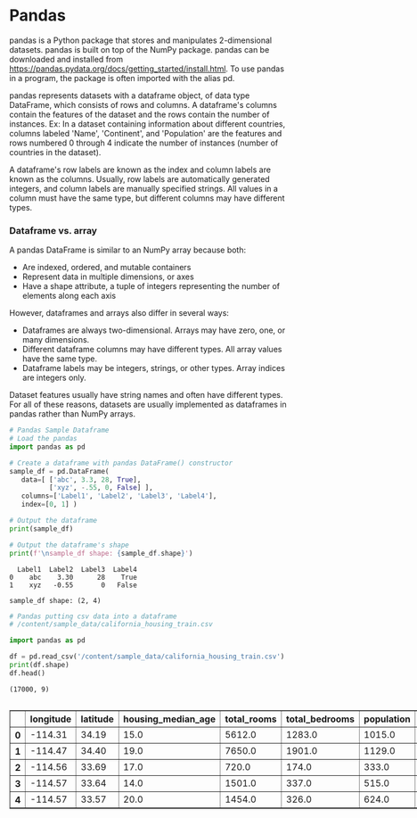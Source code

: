 # Pandas


pandas is a Python package that stores and manipulates 2-dimensional datasets. pandas is built on top of the NumPy package. pandas can be downloaded and installed from https://pandas.pydata.org/docs/getting_started/install.html. To use pandas in a program, the package is often imported with the alias pd.

pandas represents datasets with a dataframe object, of data type DataFrame, which consists of rows and columns. A dataframe's columns contain the features of the dataset and the rows contain the number of instances. Ex: In a dataset containing information about different countries, columns labeled 'Name', 'Continent', and 'Population' are the features and rows numbered 0 through 4 indicate the number of instances (number of countries in the dataset).

A dataframe's row labels are known as the index and column labels are known as the columns. Usually, row labels are automatically generated integers, and column labels are manually specified strings. All values in a column must have the same type, but different columns may have different types.



### Dataframe vs. array

A pandas DataFrame is similar to an NumPy array because both:

-    Are indexed, ordered, and mutable containers
-    Represent data in multiple dimensions, or axes
-    Have a shape attribute, a tuple of integers representing the number of elements along each axis

However, dataframes and arrays also differ in several ways:

-    Dataframes are always two-dimensional. Arrays may have zero, one, or many dimensions.
-    Different dataframe columns may have different types. All array values have the same type.
-    Dataframe labels may be integers, strings, or other types. Array indices are integers only.

Dataset features usually have string names and often have different types. For all of these reasons, datasets are usually implemented as dataframes in pandas rather than NumPy arrays.



```python
# Pandas Sample Dataframe
# Load the pandas
import pandas as pd

# Create a dataframe with pandas DataFrame() constructor
sample_df = pd.DataFrame(
   data=[ ['abc', 3.3, 28, True],
          ['xyz', -.55, 0, False] ],
   columns=['Label1', 'Label2', 'Label3', 'Label4'],
   index=[0, 1] )

# Output the dataframe
print(sample_df)

# Output the dataframe's shape
print(f'\nsample_df shape: {sample_df.shape}')

```

      Label1  Label2  Label3  Label4
    0    abc    3.30      28    True
    1    xyz   -0.55       0   False
    
    sample_df shape: (2, 4)



```python
# Pandas putting csv data into a dataframe
# /content/sample_data/california_housing_train.csv

import pandas as pd

df = pd.read_csv('/content/sample_data/california_housing_train.csv')
print(df.shape)
df.head()

```

    (17000, 9)






  <div id="df-9f56224f-e34c-482f-b8d7-1404ced85051" class="colab-df-container">
    <div>
<style scoped>
    .dataframe tbody tr th:only-of-type {
        vertical-align: middle;
    }

    .dataframe tbody tr th {
        vertical-align: top;
    }

    .dataframe thead th {
        text-align: right;
    }
</style>
<table border="1" class="dataframe">
  <thead>
    <tr style="text-align: right;">
      <th></th>
      <th>longitude</th>
      <th>latitude</th>
      <th>housing_median_age</th>
      <th>total_rooms</th>
      <th>total_bedrooms</th>
      <th>population</th>
      <th>households</th>
      <th>median_income</th>
      <th>median_house_value</th>
    </tr>
  </thead>
  <tbody>
    <tr>
      <th>0</th>
      <td>-114.31</td>
      <td>34.19</td>
      <td>15.0</td>
      <td>5612.0</td>
      <td>1283.0</td>
      <td>1015.0</td>
      <td>472.0</td>
      <td>1.4936</td>
      <td>66900.0</td>
    </tr>
    <tr>
      <th>1</th>
      <td>-114.47</td>
      <td>34.40</td>
      <td>19.0</td>
      <td>7650.0</td>
      <td>1901.0</td>
      <td>1129.0</td>
      <td>463.0</td>
      <td>1.8200</td>
      <td>80100.0</td>
    </tr>
    <tr>
      <th>2</th>
      <td>-114.56</td>
      <td>33.69</td>
      <td>17.0</td>
      <td>720.0</td>
      <td>174.0</td>
      <td>333.0</td>
      <td>117.0</td>
      <td>1.6509</td>
      <td>85700.0</td>
    </tr>
    <tr>
      <th>3</th>
      <td>-114.57</td>
      <td>33.64</td>
      <td>14.0</td>
      <td>1501.0</td>
      <td>337.0</td>
      <td>515.0</td>
      <td>226.0</td>
      <td>3.1917</td>
      <td>73400.0</td>
    </tr>
    <tr>
      <th>4</th>
      <td>-114.57</td>
      <td>33.57</td>
      <td>20.0</td>
      <td>1454.0</td>
      <td>326.0</td>
      <td>624.0</td>
      <td>262.0</td>
      <td>1.9250</td>
      <td>65500.0</td>
    </tr>
  </tbody>
</table>
</div>
    <div class="colab-df-buttons">

  <div class="colab-df-container">
    <button class="colab-df-convert" onclick="convertToInteractive('df-9f56224f-e34c-482f-b8d7-1404ced85051')"
            title="Convert this dataframe to an interactive table."
            style="display:none;">

  <svg xmlns="http://www.w3.org/2000/svg" height="24px" viewBox="0 -960 960 960">
    <path d="M120-120v-720h720v720H120Zm60-500h600v-160H180v160Zm220 220h160v-160H400v160Zm0 220h160v-160H400v160ZM180-400h160v-160H180v160Zm440 0h160v-160H620v160ZM180-180h160v-160H180v160Zm440 0h160v-160H620v160Z"/>
  </svg>
    </button>

  <style>
    .colab-df-container {
      display:flex;
      gap: 12px;
    }

    .colab-df-convert {
      background-color: #E8F0FE;
      border: none;
      border-radius: 50%;
      cursor: pointer;
      display: none;
      fill: #1967D2;
      height: 32px;
      padding: 0 0 0 0;
      width: 32px;
    }

    .colab-df-convert:hover {
      background-color: #E2EBFA;
      box-shadow: 0px 1px 2px rgba(60, 64, 67, 0.3), 0px 1px 3px 1px rgba(60, 64, 67, 0.15);
      fill: #174EA6;
    }

    .colab-df-buttons div {
      margin-bottom: 4px;
    }

    [theme=dark] .colab-df-convert {
      background-color: #3B4455;
      fill: #D2E3FC;
    }

    [theme=dark] .colab-df-convert:hover {
      background-color: #434B5C;
      box-shadow: 0px 1px 3px 1px rgba(0, 0, 0, 0.15);
      filter: drop-shadow(0px 1px 2px rgba(0, 0, 0, 0.3));
      fill: #FFFFFF;
    }
  </style>

    <script>
      const buttonEl =
        document.querySelector('#df-9f56224f-e34c-482f-b8d7-1404ced85051 button.colab-df-convert');
      buttonEl.style.display =
        google.colab.kernel.accessAllowed ? 'block' : 'none';

      async function convertToInteractive(key) {
        const element = document.querySelector('#df-9f56224f-e34c-482f-b8d7-1404ced85051');
        const dataTable =
          await google.colab.kernel.invokeFunction('convertToInteractive',
                                                    [key], {});
        if (!dataTable) return;

        const docLinkHtml = 'Like what you see? Visit the ' +
          '<a target="_blank" href=https://colab.research.google.com/notebooks/data_table.ipynb>data table notebook</a>'
          + ' to learn more about interactive tables.';
        element.innerHTML = '';
        dataTable['output_type'] = 'display_data';
        await google.colab.output.renderOutput(dataTable, element);
        const docLink = document.createElement('div');
        docLink.innerHTML = docLinkHtml;
        element.appendChild(docLink);
      }
    </script>
  </div>


    <div id="df-27aead98-339b-4dbc-a252-9ae85fb17cee">
      <button class="colab-df-quickchart" onclick="quickchart('df-27aead98-339b-4dbc-a252-9ae85fb17cee')"
                title="Suggest charts"
                style="display:none;">

<svg xmlns="http://www.w3.org/2000/svg" height="24px"viewBox="0 0 24 24"
     width="24px">
    <g>
        <path d="M19 3H5c-1.1 0-2 .9-2 2v14c0 1.1.9 2 2 2h14c1.1 0 2-.9 2-2V5c0-1.1-.9-2-2-2zM9 17H7v-7h2v7zm4 0h-2V7h2v10zm4 0h-2v-4h2v4z"/>
    </g>
</svg>
      </button>

<style>
  .colab-df-quickchart {
      --bg-color: #E8F0FE;
      --fill-color: #1967D2;
      --hover-bg-color: #E2EBFA;
      --hover-fill-color: #174EA6;
      --disabled-fill-color: #AAA;
      --disabled-bg-color: #DDD;
  }

  [theme=dark] .colab-df-quickchart {
      --bg-color: #3B4455;
      --fill-color: #D2E3FC;
      --hover-bg-color: #434B5C;
      --hover-fill-color: #FFFFFF;
      --disabled-bg-color: #3B4455;
      --disabled-fill-color: #666;
  }

  .colab-df-quickchart {
    background-color: var(--bg-color);
    border: none;
    border-radius: 50%;
    cursor: pointer;
    display: none;
    fill: var(--fill-color);
    height: 32px;
    padding: 0;
    width: 32px;
  }

  .colab-df-quickchart:hover {
    background-color: var(--hover-bg-color);
    box-shadow: 0 1px 2px rgba(60, 64, 67, 0.3), 0 1px 3px 1px rgba(60, 64, 67, 0.15);
    fill: var(--button-hover-fill-color);
  }

  .colab-df-quickchart-complete:disabled,
  .colab-df-quickchart-complete:disabled:hover {
    background-color: var(--disabled-bg-color);
    fill: var(--disabled-fill-color);
    box-shadow: none;
  }

  .colab-df-spinner {
    border: 2px solid var(--fill-color);
    border-color: transparent;
    border-bottom-color: var(--fill-color);
    animation:
      spin 1s steps(1) infinite;
  }

  @keyframes spin {
    0% {
      border-color: transparent;
      border-bottom-color: var(--fill-color);
      border-left-color: var(--fill-color);
    }
    20% {
      border-color: transparent;
      border-left-color: var(--fill-color);
      border-top-color: var(--fill-color);
    }
    30% {
      border-color: transparent;
      border-left-color: var(--fill-color);
      border-top-color: var(--fill-color);
      border-right-color: var(--fill-color);
    }
    40% {
      border-color: transparent;
      border-right-color: var(--fill-color);
      border-top-color: var(--fill-color);
    }
    60% {
      border-color: transparent;
      border-right-color: var(--fill-color);
    }
    80% {
      border-color: transparent;
      border-right-color: var(--fill-color);
      border-bottom-color: var(--fill-color);
    }
    90% {
      border-color: transparent;
      border-bottom-color: var(--fill-color);
    }
  }
</style>

      <script>
        async function quickchart(key) {
          const quickchartButtonEl =
            document.querySelector('#' + key + ' button');
          quickchartButtonEl.disabled = true;  // To prevent multiple clicks.
          quickchartButtonEl.classList.add('colab-df-spinner');
          try {
            const charts = await google.colab.kernel.invokeFunction(
                'suggestCharts', [key], {});
          } catch (error) {
            console.error('Error during call to suggestCharts:', error);
          }
          quickchartButtonEl.classList.remove('colab-df-spinner');
          quickchartButtonEl.classList.add('colab-df-quickchart-complete');
        }
        (() => {
          let quickchartButtonEl =
            document.querySelector('#df-27aead98-339b-4dbc-a252-9ae85fb17cee button');
          quickchartButtonEl.style.display =
            google.colab.kernel.accessAllowed ? 'block' : 'none';
        })();
      </script>
    </div>

    </div>
  </div>





```python
# Example Accessing data in dataframes
import pandas as pd

df = pd.read_csv('/content/sample_data/california_housing_train.csv')

print('List of latitudes in dataframe. The latitude column')
print(df['latitude'])


print('\n\nList of the total rooms data. The total_rooms column')
print(df['total_rooms'])


# Example find all housing data rows where
# the housing median age is less than or equal to 15.0
print('\n\nFinding rows that contain data for median age less than 15.0')
print(df[df['housing_median_age'] <= 15.0], '\n')


```

    List of latitudes in dataframe. The latitude column
    0        34.19
    1        34.40
    2        33.69
    3        33.64
    4        33.57
             ...  
    16995    40.58
    16996    40.69
    16997    41.84
    16998    41.80
    16999    40.54
    Name: latitude, Length: 17000, dtype: float64
    
    
    List of the total rooms data. The total_rooms column
    0        5612.0
    1        7650.0
    2         720.0
    3        1501.0
    4        1454.0
              ...  
    16995    2217.0
    16996    2349.0
    16997    2677.0
    16998    2672.0
    16999    1820.0
    Name: total_rooms, Length: 17000, dtype: float64
    
    
    Finding rows that contain data for median age less than 15.0
           longitude  latitude  housing_median_age  total_rooms  total_bedrooms  \
    0        -114.31     34.19                15.0       5612.0          1283.0   
    3        -114.57     33.64                14.0       1501.0           337.0   
    14       -114.63     32.76                15.0       1448.0           378.0   
    23       -114.98     33.82                15.0        644.0           129.0   
    27       -115.37     32.82                14.0       1276.0           270.0   
    ...          ...       ...                 ...          ...             ...   
    16914    -124.09     40.92                12.0       2497.0           491.0   
    16957    -124.16     41.74                15.0       2715.0           569.0   
    16976    -124.17     40.75                13.0       2171.0           339.0   
    16983    -124.19     41.78                15.0       3140.0           714.0   
    16991    -124.23     41.75                11.0       3159.0           616.0   
    
           population  households  median_income  median_house_value  
    0          1015.0       472.0         1.4936             66900.0  
    3           515.0       226.0         3.1917             73400.0  
    14          949.0       300.0         0.8585             45000.0  
    23          137.0        52.0         3.2097             71300.0  
    27          867.0       261.0         1.9375             80900.0  
    ...           ...         ...            ...                 ...  
    16914      1153.0       462.0         2.8182            126900.0  
    16957      1532.0       530.0         2.1829             69500.0  
    16976       951.0       353.0         4.8516            116100.0  
    16983      1645.0       640.0         1.6654             74600.0  
    16991      1343.0       479.0         2.4805             73200.0  
    
    [2725 rows x 9 columns] 
    


# Recursion
This is when a function calls itself


```python
# First recursion Example
# Build a function that prints all integers from n to 0. The function is
# the integer n. n is guaranteed to be postive. the prints should all be on the
# same row. Ingegers are separated by spaces

# normal python function
def Countdown(n):
  for i in range(n,-1, -1):
    print(i, end = ' ')
# recursion function
def Countdown2(n):
  if n == 0:
    print(0)
    return
  else:
    print(n, end = ' ')
    Countdown2(n-1)


if __name__ == '__main__':
  print('Normal Python Function:')
  Countdown(3)
  print('\nRecursion:')
  Countdown2(3)




```

    Normal Python Function:
    3 2 1 0 
    Recursion:
    3 2 1 0



```python
# factorial using normal python code
def Factorial1(n):
  result = 1
  for i in range(2,n+1):
    result *= i
  return result
  '''
    if n==0:
      return 1
    result = n
    while n > 1:
      n -= 1
      result *= n
    return result
  '''

print(Factorial1(3))
print(Factorial1(4))
print(Factorial1(5))
print(Factorial1(0))
```

    6
    24
    120
    1



```python
# Factorial using recursion
def Factorial2(n):
  if n == 0 or n==1:
    return 1
  return n*Factorial2(n-1)
  # if n is 3
  # return 3 * Factorial(3-1)
  #            2 * Factorial(2-1)
  #                1
  # putting all together 3*2*1

print(Factorial2(3))

```

# Fib numbers
# 0,1,1,2,3,5,8,13,21


```python
def fib(n):
  if n == 0:
    return 0
  if n == 1:
    return 1
  return fib(n-1) + fib(n-2)

for i in range(10):
  print(fib(i))

```

    0
    1
    1
    2
    3
    5
    8
    13
    21
    34


# Extra Time in the Lecture - Hints on Final Project Problems




```python

```
